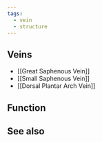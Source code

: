 ```yaml
---
tags:
  - vein
  - structure
---
```


## Veins
- [[Great Saphenous Vein]]
- [[Small Saphenous Vein]]
- [[Dorsal Plantar Arch Vein]]


## Function




## See also

